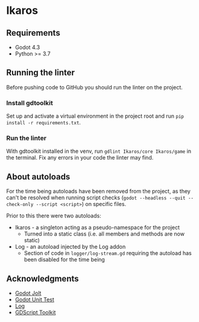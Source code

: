 # Ikaros

## Requirements

- Godot 4.3
- Python >= 3.7

## Running the linter

Before pushing code to GitHub you should run the linter on the project.

### Install gdtoolkit

Set up and activate a virtual environment in the project root and run `pip install -r requirements.txt`.

### Run the linter

With gdtoolkit installed in the venv, run `gdlint Ikaros/core Ikaros/game` in the terminal.
Fix any errors in your code the linter may find.

## About autoloads

For the time being autoloads have been removed from the project, as they can't be resolved when running
script checks (`godot --headless --quit --check-only --script <script>`) on specific files.

Prior to this there were two autoloads:
- Ikaros - a singleton acting as a pseudo-namespace for the project
  - Turned into a static class (i.e. all members and methods are now static)
- Log - an autoload injected by the Log addon
  - Section of code in `logger/log-stream.gd` requiring the autoload has been disabled for the time being

## Acknowledgments

- [Godot Jolt](https://github.com/godot-jolt/godot-jolt)
- [Godot Unit Test](https://github.com/bitwes/Gut)
- [Log](https://github.com/albinaask/Log)
- [GDScript Toolkit](https://github.com/Scony/godot-gdscript-toolkit)
